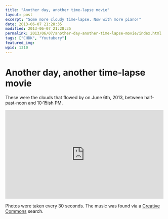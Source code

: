 ```yaml
---
title: "Another day, another time-lapse movie"
layout: post
excerpt: "Some more cloudy time-lapse. Now with more piano!"
date: 2013-06-07 21:28:35
modified: 2013-06-07 21:28:35
permalink: 2013/06/07/another-day-another-time-lapse-movie/index.html
tags: ["CHDK", "Youtubery"]
featured_img: 
wpid: 1310
---
```


# Another day, another time-lapse movie

These were the clouds that flowed by on June 6th, 2013, between half-past-noon and 10:15ish PM.

<iframe allow="accelerometer; autoplay; clipboard-write; encrypted-media; gyroscope; picture-in-picture; web-share" allowfullscreen="" frameborder="0" height="281" loading="lazy" src="https://www.youtube.com/embed/-zAuGjZIOT4?feature=oembed" title="Clouds - June 6, 2013" width="500"></iframe>

Photos were taken every 30 seconds. The music was found via a [Creative Commons](http://creativecommons.org/) search.